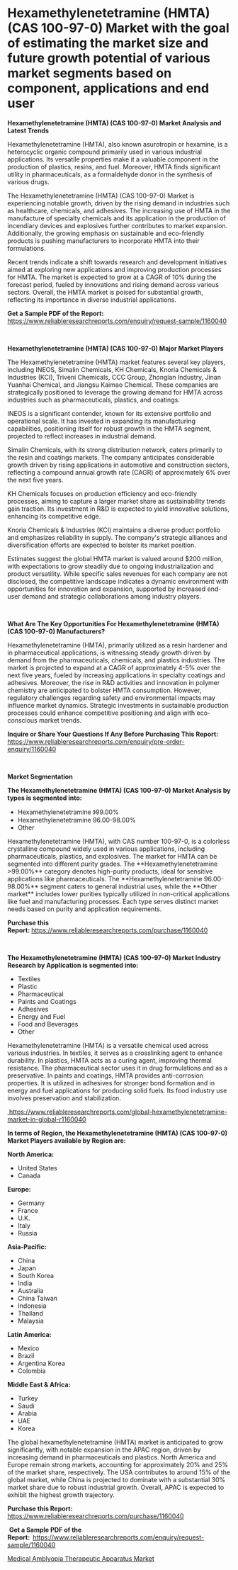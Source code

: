 <p><h1>Hexamethylenetetramine (HMTA) (CAS 100-97-0) Market with the goal of estimating the market size and future growth potential of various market segments based on component, applications and end user</h1></p><p><strong>Hexamethylenetetramine (HMTA) (CAS 100-97-0) Market Analysis and Latest Trends</strong></p>
<p><p>Hexamethylenetetramine (HMTA), also known asurotropin or hexamine, is a heterocyclic organic compound primarily used in various industrial applications. Its versatile properties make it a valuable component in the production of plastics, resins, and fuel. Moreover, HMTA finds significant utility in pharmaceuticals, as a formaldehyde donor in the synthesis of various drugs.</p><p>The Hexamethylenetetramine (HMTA) (CAS 100-97-0) Market is experiencing notable growth, driven by the rising demand in industries such as healthcare, chemicals, and adhesives. The increasing use of HMTA in the manufacture of specialty chemicals and its application in the production of incendiary devices and explosives further contributes to market expansion. Additionally, the growing emphasis on sustainable and eco-friendly products is pushing manufacturers to incorporate HMTA into their formulations.</p><p>Recent trends indicate a shift towards research and development initiatives aimed at exploring new applications and improving production processes for HMTA. The market is expected to grow at a CAGR of 10% during the forecast period, fueled by innovations and rising demand across various sectors. Overall, the HMTA market is poised for substantial growth, reflecting its importance in diverse industrial applications.</p></p>
<p><strong>Get a Sample PDF of the Report:&nbsp;</strong> <a href="https://www.reliableresearchreports.com/enquiry/request-sample/1160040?utm_campaign=2186&utm_medium=2&utm_source=Github&utm_content=ia&utm_term=22032025&utm_id=hexamethylenetetramine-hmta-cas-100-97-0">https://www.reliableresearchreports.com/enquiry/request-sample/1160040</a></p>
<p>&nbsp;</p>
<p><strong>Hexamethylenetetramine (HMTA) (CAS 100-97-0) Major Market Players</strong></p>
<p><p>The Hexamethylenetetramine (HMTA) market features several key players, including INEOS, Simalin Chemicals, KH Chemicals, Knoria Chemicals & Industries (KCI), Triveni Chemicals, CCC Group, Zhonglan Industry, Jinan Yuanhai Chemical, and Jiangsu Kaimao Chemical. These companies are strategically positioned to leverage the growing demand for HMTA across industries such as pharmaceuticals, plastics, and coatings.</p><p>INEOS is a significant contender, known for its extensive portfolio and operational scale. It has invested in expanding its manufacturing capabilities, positioning itself for robust growth in the HMTA segment, projected to reflect increases in industrial demand.</p><p>Simalin Chemicals, with its strong distribution network, caters primarily to the resin and coatings markets. The company anticipates considerable growth driven by rising applications in automotive and construction sectors, reflecting a compound annual growth rate (CAGR) of approximately 6% over the next five years.</p><p>KH Chemicals focuses on production efficiency and eco-friendly processes, aiming to capture a larger market share as sustainability trends gain traction. Its investment in R&D is expected to yield innovative solutions, enhancing its competitive edge.</p><p>Knoria Chemicals & Industries (KCI) maintains a diverse product portfolio and emphasizes reliability in supply. The company's strategic alliances and diversification efforts are expected to bolster its market position.</p><p>Estimates suggest the global HMTA market is valued around $200 million, with expectations to grow steadily due to ongoing industrialization and product versatility. While specific sales revenues for each company are not disclosed, the competitive landscape indicates a dynamic environment with opportunities for innovation and expansion, supported by increased end-user demand and strategic collaborations among industry players.</p></p>
<p>&nbsp;</p>
<p><strong>What Are The Key Opportunities For Hexamethylenetetramine (HMTA) (CAS 100-97-0) Manufacturers?</strong></p>
<p><p>Hexamethylenetetramine (HMTA), primarily utilized as a resin hardener and in pharmaceutical applications, is witnessing steady growth driven by demand from the pharmaceuticals, chemicals, and plastics industries. The market is projected to expand at a CAGR of approximately 4-5% over the next five years, fueled by increasing applications in specialty coatings and adhesives. Moreover, the rise in R&D activities and innovation in polymer chemistry are anticipated to bolster HMTA consumption. However, regulatory challenges regarding safety and environmental impacts may influence market dynamics. Strategic investments in sustainable production processes could enhance competitive positioning and align with eco-conscious market trends.</p></p>
<p><strong>Inquire or Share Your Questions If Any Before Purchasing This Report:</strong> <a href="https://www.reliableresearchreports.com/enquiry/pre-order-enquiry/1160040?utm_campaign=2186&utm_medium=2&utm_source=Github&utm_content=ia&utm_term=22032025&utm_id=hexamethylenetetramine-hmta-cas-100-97-0">https://www.reliableresearchreports.com/enquiry/pre-order-enquiry/1160040</a></p>
<p>&nbsp;</p>
<p><strong>Market Segmentation</strong></p>
<p><strong>The Hexamethylenetetramine (HMTA) (CAS 100-97-0) Market Analysis by types is segmented into:</strong></p>
<p><ul><li>Hexamethylenetetramine 》99.00%</li><li>Hexamethylenetetramine 96.00-98.00%</li><li>Other</li></ul></p>
<p><p>Hexamethylenetetramine (HMTA), with CAS number 100-97-0, is a colorless crystalline compound widely used in various applications, including pharmaceuticals, plastics, and explosives. The market for HMTA can be segmented into different purity grades. The **Hexamethylenetetramine >99.00%** category denotes high-purity products, ideal for sensitive applications like pharmaceuticals. The **Hexamethylenetetramine 96.00-98.00%** segment caters to general industrial uses, while the **Other market** includes lower purities typically utilized in non-critical applications like fuel and manufacturing processes. Each type serves distinct market needs based on purity and application requirements.</p></p>
<p><strong>Purchase this Report:&nbsp;</strong><a href="https://www.reliableresearchreports.com/purchase/1160040?utm_campaign=2186&utm_medium=2&utm_source=Github&utm_content=ia&utm_term=22032025&utm_id=hexamethylenetetramine-hmta-cas-100-97-0">https://www.reliableresearchreports.com/purchase/1160040</a></p>
<p>&nbsp;</p>
<p><strong>The Hexamethylenetetramine (HMTA) (CAS 100-97-0) Market Industry Research by Application is segmented into:</strong></p>
<p><ul><li>Textiles</li><li>Plastic</li><li>Pharmaceutical</li><li>Paints and Coatings</li><li>Adhesives</li><li>Energy and Fuel</li><li>Food and Beverages</li><li>Other</li></ul></p>
<p><p>Hexamethylenetetramine (HMTA) is a versatile chemical used across various industries. In textiles, it serves as a crosslinking agent to enhance durability. In plastics, HMTA acts as a curing agent, improving thermal resistance. The pharmaceutical sector uses it in drug formulations and as a preservative. In paints and coatings, HMTA provides anti-corrosion properties. It is utilized in adhesives for stronger bond formation and in energy and fuel applications for producing solid fuels. Its food industry use involves preservation and stabilization.</p></p>
<p><a href="https://www.reliableresearchreports.com/global-hexamethylenetetramine-market-in-global-r1160040?utm_campaign=2186&utm_medium=2&utm_source=Github&utm_content=ia&utm_term=22032025&utm_id=hexamethylenetetramine-hmta-cas-100-97-0">&nbsp;https://www.reliableresearchreports.com/global-hexamethylenetetramine-market-in-global-r1160040</a></p>
<p><strong>In terms of Region, the Hexamethylenetetramine (HMTA) (CAS 100-97-0) Market Players available by Region are:</strong></p>
<p>
    <p> <strong> North America: </strong>
        <ul>
            <li>United States</li>
            <li>Canada</li>
        </ul>
        </p> 
    <p> <strong> Europe: </strong>
        <ul>
            <li>Germany</li>
            <li>France</li>
            <li>U.K.</li>
            <li>Italy</li>
            <li>Russia</li>
        </ul>
        </p> 
    <p> <strong> Asia-Pacific: </strong>
        <ul>
            <li>China</li>
            <li>Japan</li>
            <li>South Korea</li>
            <li>India</li>
            <li>Australia</li>
            <li>China Taiwan</li>
            <li>Indonesia</li>
            <li>Thailand</li>
            <li>Malaysia</li>
        </ul>
        </p> 
    <p> <strong> Latin America: </strong>
        <ul>
            <li>Mexico</li>
            <li>Brazil</li>
            <li>Argentina Korea</li>
            <li>Colombia</li>
        </ul>
        </p> 
    <p> <strong> Middle East & Africa: </strong>
        <ul>
            <li>Turkey</li>
            <li>Saudi</li>
            <li>Arabia</li>
            <li>UAE</li>
            <li>Korea</li>
        </ul>
    </p>
    </p>
<p><p>The global hexamethylenetetramine (HMTA) market is anticipated to grow significantly, with notable expansion in the APAC region, driven by increasing demand in pharmaceuticals and plastics. North America and Europe remain strong markets, accounting for approximately 20% and 25% of the market share, respectively. The USA contributes to around 15% of the global market, while China is projected to dominate with a substantial 30% market share due to robust industrial growth. Overall, APAC is expected to exhibit the highest growth trajectory.</p></p>
<p><strong>Purchase this Report: </strong><a href="https://www.reliableresearchreports.com/purchase/1160040?utm_campaign=2186&utm_medium=2&utm_source=Github&utm_content=ia&utm_term=22032025&utm_id=hexamethylenetetramine-hmta-cas-100-97-0">https://www.reliableresearchreports.com/purchase/1160040</a></p>
<p>&nbsp;<strong>Get a Sample PDF of the Report:&nbsp;&nbsp;</strong><a href="https://www.reliableresearchreports.com/enquiry/request-sample/1160040?utm_campaign=2186&utm_medium=2&utm_source=Github&utm_content=ia&utm_term=22032025&utm_id=hexamethylenetetramine-hmta-cas-100-97-0">https://www.reliableresearchreports.com/enquiry/request-sample/1160040</a></p>
<p><strong></strong></p>
<p><p><a href="https://github.com/nathandecarvalho/Market-Research-Report-List-6/blob/main/medical-amblyopia-therapeutic-apparatus-market.md?utm_campaign=2186&utm_medium=2&utm_source=Github&utm_content=ia&utm_term=22032025&utm_id=hexamethylenetetramine-hmta-cas-100-97-0">Medical Amblyopia Therapeutic Apparatus Market</a></p></p>